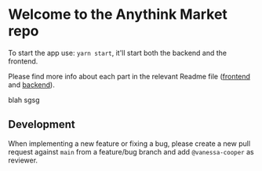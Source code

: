 # Welcome to the Anythink Market repo

To start the app use: `yarn start`, it'll start both the backend and the frontend.

Please find more info about each part in the relevant Readme file ([frontend](frontend/readme.md) and [backend](backend/README.md)).

blah sgsg

## Development

When implementing a new feature or fixing a bug, please create a new pull request against `main` from a feature/bug branch and add `@vanessa-cooper` as reviewer.
